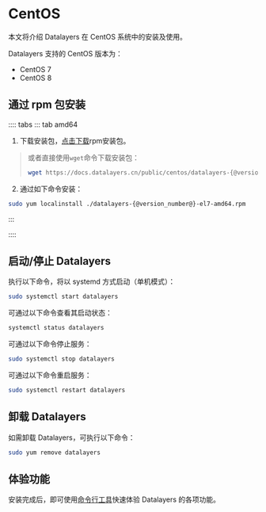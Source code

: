 # CentOS

本文将介绍 Datalayers 在 CentOS 系统中的安装及使用。

Datalayers 支持的 CentOS 版本为：
- CentOS 7
- CentOS 8

## 通过 rpm 包安装

:::: tabs
::: tab amd64
1. 下载安装包，<a href="https://docs.datalayers.cn/public/centos/datalayers-{@version_number@}-el7-amd64.rpm" download="datalayers-{@version_number@}-el7-amd64.rpm">点击下载</a>rpm安装包。
> 或者直接使用`wget`命令下载安装包：
> ``` bash
> wget https://docs.datalayers.cn/public/centos/datalayers-{@version_number@}-el7-amd64.rpm
> ```

2. 通过如下命令安装：
``` bash
sudo yum localinstall ./datalayers-{@version_number@}-el7-amd64.rpm
```
:::


::::

## 启动/停止 Datalayers

执行以下命令，将以 systemd 方式启动（单机模式）：
``` bash
sudo systemctl start datalayers
```

可通过以下命令查看其启动状态：
``` bash
systemctl status datalayers
```

可通过以下命令停止服务：
``` bash
sudo systemctl stop datalayers
```

可通过以下命令重启服务：
``` bash
sudo systemctl restart datalayers
```

## 卸载 Datalayers
如需卸载 Datalayers，可执行以下命令：
``` bash
sudo yum remove datalayers
```


## 体验功能

安装完成后，即可使用[命令行工具](./command-line-tool.md)快速体验 Datalayers 的各项功能。
